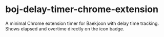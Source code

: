 # boj-delay-timer-chrome-extension
A minimal Chrome extension timer for Baekjoon with delay time tracking. Shows elapsed and overtime directly on the icon badge.
